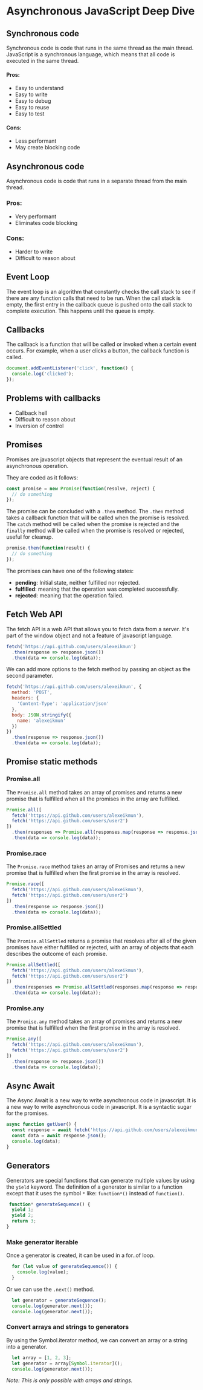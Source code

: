 # Asynchronous JavaScript Deep Dive


## Synchronous code

Synchronous code is code that runs in the same thread as the main thread. JavaScript is a synchronous language, which means that all code is executed in the same thread.

#### Pros:   
- Easy to understand
- Easy to write
- Easy to debug
- Easy to reuse
- Easy to test

#### Cons:
- Less performant
- May create blocking code


## Asynchronous code

Asynchronous code is code that runs in a separate thread from the main thread.

### Pros:
- Very performant
- Eliminates code blocking

### Cons:
- Harder to write
- Difficult to reason about

## Event Loop
The event loop is an algorithm that constantly checks the call stack to see if there are any function calls that need to be run. When the call stack is empty, the first entry in the callback queue is pushed onto the call stack to complete execution. This happens until the queue is empty.

## Callbacks
The callback is a function that will be called or invoked when a certain event occurs. For example, when a user clicks a button, the callback function is called.

```js
document.addEventListener('click', function() {
  console.log('clicked');
});
```
## Problems with callbacks
 
- Callback hell
- Difficult to reason about
- Inversion of control

## Promises

Promises are javascript objects that represent the eventual result of an asynchronous operation.

They are coded as it follows:

```js
const promise = new Promise(function(resolve, reject) {
  // do something
});
```

The promise can be concluded with a `.then` method. The `.then` method takes a callback function that will be called when the promise is resolved. The `catch` method will be called when the promise is rejected and the `finally` method will be called when the promise is resolved or rejected, useful for cleanup.


```js
promise.then(function(result) {
  // do something
});
```

The promises can have one of the following states:

- **pending**: Initial state, neither fulfilled nor rejected.
- **fulfilled**: meaning that the operation was completed successfully.
- **rejected**: meaning that the operation failed.

## Fetch Web API
The fetch API is a web API that allows you to fetch data from a server. It's part of the window object and not a feature of javascript language.

```js
fetch('https://api.github.com/users/alexeikmun')
  .then(response => response.json())
  .then(data => console.log(data));
```

We can add more options to the fetch method by passing an object as the second parameter.

```js
fetch('https://api.github.com/users/alexeikmun', {
  method: 'POST',
  headers: {
    'Content-Type': 'application/json'
  },
  body: JSON.stringify({
    name: 'alexeikmun'
  })
})
  .then(response => response.json())
  .then(data => console.log(data));
```

## Promise static methods
### Promise.all
The `Promise.all` method takes an array of promises and returns a new promise that is fulfilled when all the promises in the array are fulfilled.

```js
Promise.all([
  fetch('https://api.github.com/users/alexeikmun'),
  fetch('https://api.github.com/users/user2')
])
  .then(responses => Promise.all(responses.map(response => response.json())))
  .then(data => console.log(data));
```

### Promise.race
The `Promise.race` method takes an array of Promises and returns a new promise that is fulfilled when the first promise in the array is resolved.

```js
Promise.race([
  fetch('https://api.github.com/users/alexeikmun'),
  fetch('https://api.github.com/users/user2')
])
  .then(response => response.json())
  .then(data => console.log(data));
```

### Promise.allSettled
The `Promise.allSettled` returns a promise that resolves after all of the given promises have either fulfilled or rejected, with an array of objects that each describes the outcome of each promise.

```js
Promise.allSettled([
  fetch('https://api.github.com/users/alexeikmun'),
  fetch('https://api.github.com/users/user2')
])
  .then(responses => Promise.allSettled(responses.map(response => response.json())))
  .then(data => console.log(data));
```

### Promise.any
The `Promise.any` method takes an array of promises and returns a new promise that is fulfilled when the first promise in the array is resolved.

```js
Promise.any([
  fetch('https://api.github.com/users/alexeikmun'),
  fetch('https://api.github.com/users/user2')
])
  .then(response => response.json())
  .then(data => console.log(data));
```

## Async Await

The Async Await is a new way to write asynchronous code in javascript. It is a new way to write asynchronous code in javascript. It is a syntactic sugar for the promises.

```js
async function getUser() {
  const response = await fetch('https://api.github.com/users/alexeikmun');
  const data = await response.json();
  console.log(data);
}
```

## Generators

Generators are special functions that can generate multiple values by using the `yield` keyword. The definition of a generator is similar to a function except that it uses the symbol `*` like: `function*()` instead of `function()`.

```js
 function* generateSequence() {
  yield 1;
  yield 2;
  return 3;
}
```

### Make generator iterable
Once a generator is created, it can be used in a for..of loop.


```js
  for (let value of generateSequence()) {
    console.log(value);
  }
```

Or we can use the `.next()` method.
  
  ```js
    let generator = generateSequence();
    console.log(generator.next());
    console.log(generator.next());
  ```

### Convert arrays and strings to generators

By using the Symbol.iterator method, we can convert an array or a string into a generator.

```js
  let array = [1, 2, 3];
  let generator = array[Symbol.iterator]();
  console.log(generator.next());
```

*Note: This is only possible with arrays and strings.*